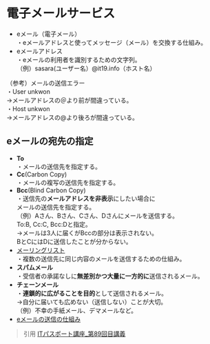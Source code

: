 # 電子メールサービス  
* eメール（電子メール）  
・eメールアドレスと使ってメッセージ（メール）を交換する仕組み。  
* eメールアドレス  
・eメールの利用者を識別するための文字列。  
（例）sasara(ユーザー名）@it19.info（ホスト名）  
  
 （参考）メールの送信エラー  
 ・User unkwon  
 →メールアドレスの＠より前が間違っている。  
 ・Host unkwon  
 →メールアドレスの@より後ろが間違っている。  
 
 ## eメールの宛先の指定  
 * **To**  
 ・メールの送信先を指定する。  
 * **Cc**(Carbon Copy)  
 ・メールの複写の送信先を指定する。  
 * **Bcc**(Blind Carbon Copy)  
 ・送信先の**メールアドレスを非表示**にしたい場合に<br>メールの送信先を指定する。  
 （例）Aさん、Bさん、Cさん、Dさんにメールを送信する。  
 To:B, Cc:C, Bcc:Dと指定。<br>→メールは3人に届くがBccの部分は表示されない。<br>BとCにはDに送信したことが分からない。  
 * [メーリングリスト](https://gyazo.com/317cbdbaf551d565a9680a8bff997baf)    
 ・複数の送信先に同じ内容のメールを送信するための仕組み。  
 * **スパムメール**  
 ・受信者の承諾なしに**無差別かつ大量に一方的に**送信されるメール。  
 * **チェーンメール**  
 ・**連鎖的に広がることを目的**として送信されるメール。<br>→自分に届いても広めない（送信しない）ことが大切。  
 （例）不幸の手紙メール、デマメールなど。  
 * [eメールの送信の仕組み](https://gyazo.com/ad5be5fad80cfb143de45bacad4e2a22)  
 
 
 
 
 
 
 > 引用
 [ITパスポート講座_第89回目講義](https://www.youtube.com/watch?v=cXLj6b7KjVU&list=PLC9xywNMIf9jgTizhye6GyPjZcuPZ9ou5&index=90)  
 
 




